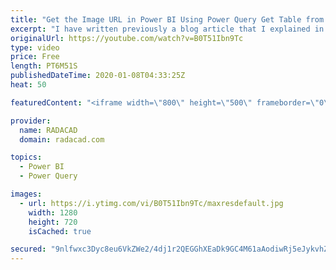 ```yaml
---
title: "Get the Image URL in Power BI Using Power Query Get Table from Example"
excerpt: "I have written previously a blog article that I explained in detail how I fetch the image URL from a website using Power Query. That method, however, is what I call a bit of a techie way of doing it because you have to look at the HTML code of the page. There is an easier way of doing it as well. For"
originalUrl: https://youtube.com/watch?v=B0T51Ibn9Tc
type: video
price: Free
length: PT6M51S
publishedDateTime: 2020-01-08T04:33:25Z
heat: 50

featuredContent: "<iframe width=\"800\" height=\"500\" frameborder=\"0\" src=\"https://www.youtube.com/embed/B0T51Ibn9Tc\" allow=\"accelerometer; autoplay; encrypted-media; gyroscope; picture-in-picture\" allowfullscreen></iframe>"

provider:
  name: RADACAD
  domain: radacad.com

topics:
  - Power BI
  - Power Query

images:
  - url: https://i.ytimg.com/vi/B0T51Ibn9Tc/maxresdefault.jpg
    width: 1280
    height: 720
    isCached: true

secured: "9nlfwxc3Dyc8eu6VkZWe2/4dj1r2QEGGhXEaDk9GC4M61aAodiwRj5eJykvhZTPthXWhWRw+bRDRdIKLb5BtHxHJtNnYCEMajbyeEFn6w0TseIK6MLL9l0OT3xGbUPp8q2EVN9YyAVy5Y/2NqfTKsbGJAsFteFXXGT4dikJTrwEHkAgu6KKXX1Q+IyUWHDi2FpQ7k9JDgrE6MRvqE0jbhc1rVgEy2HVdUbiu4lHLlqNoXgCX0RBsduJL/YErhYFTtlLnsXNKOK5cmPNFkwQ48Pey2aKLD3ASPJ7XkB0606nL9Rv/6oAVnu2+7jfbumWCYuxSOlCMuIQxXju2tOKfdw7Tt9Iv1Tux/SIPAOHCnY1Rp0vAU0+GzQ765UztYBAksK8teIe1SomkY2EBcrjeJKAXSlfGn41EH3Xzu3ULjo4=;4IgdO+f+A5OhD6Wc6Wn1Sg=="
---
```



